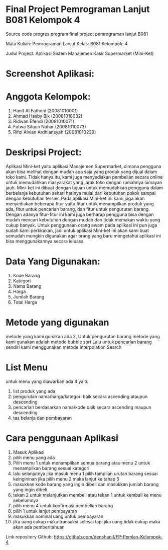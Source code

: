 # Final Project Pemrograman Lanjut B081 Kelompok 4
Source code progres program final project pemrograman lanjut B081

Mata Kuliah: Pemrograman Lanjut
Kelas: B081
Kelompok: 4

Judul Project: Aplikasi Sistem Manajemen Kasir Supermarket (Mini-Ket)

# Screenshot Aplikasi: 

# Anggota Kelompok:
1. Hanif Al Fathoni (20081010001)
2. Ahmad Hasby Bik (20081010032)
3. Ridwan Efendi (20081010071)
4. Fatwa Sifaun Nahar (20081010073)
5. Rifqi Alvian Ardhiansyah (20081010239)

# Deskripsi Project:
Aplikasi Mini-ket yaitu aplikasi Manajemen Supermarket, dimana pengguna akan bisa melihat dengan mudah apa saja yang produk yang dijual dalam toko kami. Tidak hanya itu, kami juga menyediakan pembelian secara online untuk memudahkan masyarakat yang jarak toko dengan rumahnya lumayan jauh. Mini-ket ini dibuat dengan tujuan untuk memudahkan pengguna dalam berbelanja kebutuhan sehari harinya mulai dari kebutuhan pokok sampai dengan kebutuhan tersier. 
Pada aplikasi Mini-ket ini kami juga akan menyediakan beberapa fitur yaitu fitur untuk menampilkan produk yang ada, fitur untuk pencarian barang, dan fitur untuk pengurutan barang. Dengan adanya fitur-fitur ini kami juga berharap pengguna bisa dengan mudah mencari kebutuhan dengan mudah dan tidak memakan waktu yang cukup banyak. Untuk penggunaan orang awam pada aplikasi ini pun juga sudah kami perkirakan, jadi untuk aplikasi Mini-ket ini akan kami buat semudah mungkin digunakan agar orang yang baru mengetahui aplikasi ini bisa menggunakannya secara leluasa.

# Data Yang Digunakan:
1. Kode Barang
2. Kategori
3. Nama Barang
4. Harga
5. Jumlah Barang
6. Total Harga

# Metode yang digunakan
metode yang kami gunakan ada 2,
Untuk pengurutan barang metode yang kami gunakan adalah metode bubble sort
Lalu untuk pencarian barang sendiri kami menggunakan metode Interpolation Search 

# List Menu
untuk menu yang diawarkan ada 4 yaitu 
1. list produk yang ada
2. pengurutan nama/harga/kategori baik secara ascending ataupun descending
3. pencarian berdasarkan nama/kode baik secara ascending maupun descending
4. tas belanja dan pembayaran

# Cara penggunaan Aplikasi 
1. Masuk Aplikasi
2. pilih menu yang ada
3. Pilih menu 1 untuk menampilkan semua barang atau menu 2 untuk menampilkan barang sesuai kategori
4. lalu selanjutnya jika masuk menu 1 pilih tampilan urutan barang sesuai keingininan jika pilih menu 2 maka lanjut ke tahap 5
5. masukkan kode barang yang ingin dibeli dan masukkan jumlah barang yang ingin dibeli
6. tekan 2 untuk melanjutkan membeli atau tekan 1 untuk kembali ke menu sebelumnya
7. pilih menu 4 untuk konfirmasi pembelian barang
8. pilih 1 untuk lanjut pembayaran
9. masukkan nominal uang untuk pembayaran
10. jika uang cukup maka transaksi selesai tapi jika uang tidak cukup maka akan ada pemberitahuan


Link repository Github: https://github.com/denshanif/FP-Pemlan-Kelompok-4
